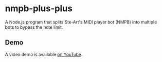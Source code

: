 # nmpb-plus-plus
A Node.js program that splits Ste-Art's MIDI player bot (NMPB) into multiple bots to bypass the note limit.

## Demo
A video demo is available [on YouTube](https://www.youtube.com/watch?v=jeuck5rjDlo).